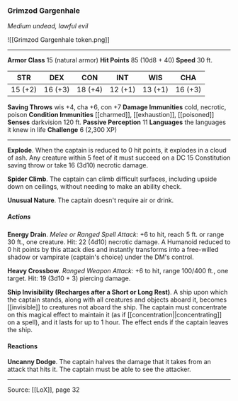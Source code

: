 ### Grimzod Gargenhale
_Medium undead, lawful evil_

![[Grimzod Gargenhale token.png]]


---

**Armor Class** 15 (natural armor)
**Hit Points** 85 (10d8 + 40)
**Speed** 30 ft.

| STR     | DEX     | CON     | INT     | WIS     | CHA     |
|---------|---------|---------|---------|---------|---------|
| 15 (+2) | 16 (+3) | 18 (+4) | 12 (+1) | 13 (+1) | 16 (+3) |

**Saving Throws** wis +4, cha +6, con +7
**Damage Immunities** cold, necrotic, poison
**Condition Immunities** [[charmed]], [[exhaustion]], [[poisoned]]
**Senses** darkvision 120 ft.
**Passive Perception** 11
**Languages** the languages it knew in life
**Challenge** 6 (2,300 XP)

---

**Explode**. When the captain is reduced to 0 hit points, it explodes in a cloud of ash. Any creature within 5 feet of it must succeed on a DC 15 Constitution saving throw or take 16 (3d10) necrotic damage.

**Spider Climb**. The captain can climb difficult surfaces, including upside down on ceilings, without needing to make an ability check.

**Unusual Nature**. The captain doesn't require air or drink.

##### Actions
**Energy Drain**. _Melee or Ranged Spell Attack:_ +6 to hit, reach 5 ft. or range 30 ft., one creature. Hit: 22 (4d10) necrotic damage. A Humanoid reduced to 0 hit points by this attack dies and instantly transforms into a free-willed shadow or vampirate (captain's choice) under the DM's control.

**Heavy Crossbow**. _Ranged Weapon Attack:_ +6 to hit, range 100/400 ft., one target. Hit: 19 (3d10 + 3) piercing damage.

**Ship Invisibility (Recharges after a Short or Long Rest)**. A ship upon which the captain stands, along with all creatures and objects aboard it, becomes [[invisible]] to creatures not aboard the ship. The captain must concentrate on this magical effect to maintain it (as if [[concentration||concentrating]] on a spell), and it lasts for up to 1 hour. The effect ends if the captain leaves the ship.

#### Reactions
**Uncanny Dodge**. The captain halves the damage that it takes from an attack that hits it. The captain must be able to see the attacker.


---

Source: [[LoX]], page 32